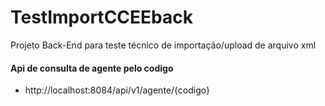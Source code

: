 # TestImportCCEEback

Projeto Back-End para teste técnico de importação/upload de arquivo xml

#### Api de consulta de agente pelo codigo
- http://localhost:8084/api/v1/agente/{codigo}